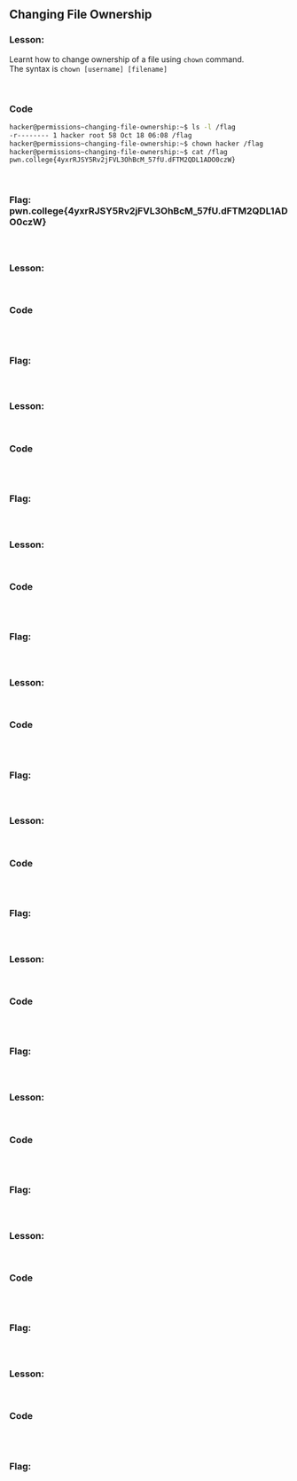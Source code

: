 ## Changing File Ownership

### Lesson:
Learnt how to change ownership of a file using ```chown``` command. <br>
The syntax is ```chown [username] [filename]```

<br>

### Code

```bash
hacker@permissions~changing-file-ownership:~$ ls -l /flag
-r-------- 1 hacker root 58 Oct 18 06:08 /flag
hacker@permissions~changing-file-ownership:~$ chown hacker /flag
hacker@permissions~changing-file-ownership:~$ cat /flag
pwn.college{4yxrRJSY5Rv2jFVL3OhBcM_57fU.dFTM2QDL1ADO0czW}
```
<br>

### Flag: pwn.college{4yxrRJSY5Rv2jFVL3OhBcM_57fU.dFTM2QDL1ADO0czW}

<br>

## 

### Lesson: 

<br>

### Code

```bash

```
<br>

### Flag: 

<br>

## 

### Lesson: 

<br>

### Code

```bash

```
<br>

### Flag: 

<br>

## 

### Lesson: 

<br>

### Code

```bash

```
<br>

### Flag: 

<br>

## 

### Lesson: 

<br>

### Code

```bash

```
<br>

### Flag: 

<br>

## 

### Lesson: 

<br>

### Code

```bash

```
<br>

### Flag: 

<br>

## 

### Lesson: 

<br>

### Code

```bash

```
<br>

### Flag: 

<br>

## 

### Lesson: 

<br>

### Code

```bash

```
<br>

### Flag: 

<br>

## 

### Lesson: 

<br>

### Code

```bash

```
<br>

### Flag: 

<br>

## 

### Lesson: 

<br>

### Code

```bash

```
<br>

### Flag: 

<br>

